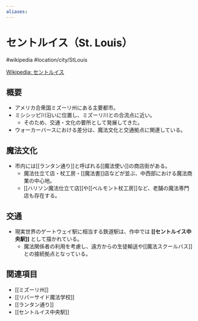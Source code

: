 ```yaml
---
aliases:
---
```

# セントルイス（St. Louis）
#wikipedia #location/city/StLouis

[Wikipedia: セントルイス](https://ja.wikipedia.org/wiki/セントルイス)

## 概要
- アメリカ合衆国ミズーリ州にある主要都市。  
- ミシシッピ川沿いに位置し、ミズーリ川との合流点に近い。
	- そのため、交通・文化の要所として発展してきた。  
- ウォーカーバースにおける差分は、魔法文化と交通拠点に関連している。  

## 魔法文化
- 市内には[[ランタン通り]]と呼ばれる[[魔法使い]]の商店街がある。  
  - 魔法仕立て店・杖工房・[[魔法書]]店などが並ぶ、中西部における魔法商業の中心地。  
  - [[ハリソン魔法仕立て店]]や[[ベルモント杖工房]]など、老舗の魔法専門店も存在する。  

## 交通
- 現実世界のゲートウェイ駅に相当する鉄道駅は、作中では **[[セントルイス中央駅]]** として描かれている。  
  - 魔法関係者の利用を考慮し、遠方からの生徒輸送や[[魔法スクールバス]]との接続拠点となっている。  

## 関連項目
- [[ミズーリ州]]
- [[リバーサイド魔法学校]]
- [[ランタン通り]]
- [[セントルイス中央駅]]
